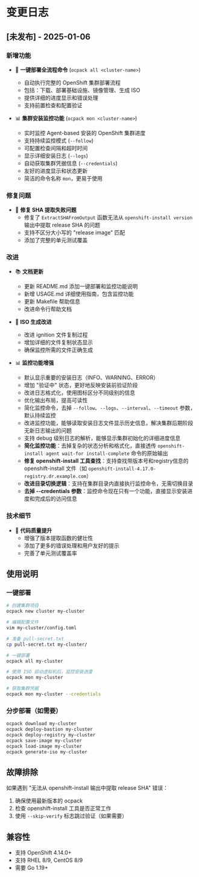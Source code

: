 # 变更日志

## [未发布] - 2025-01-06

### 新增功能
- 🚀 **一键部署全流程命令** (`ocpack all <cluster-name>`)
  - 自动执行完整的 OpenShift 集群部署流程
  - 包括：下载、部署基础设施、镜像管理、生成 ISO
  - 提供详细的进度显示和错误处理
  - 支持前置检查和配置验证

- 📊 **集群安装监控功能** (`ocpack mon <cluster-name>`)
  - 实时监控 Agent-based 安装的 OpenShift 集群进度
  - 支持持续监控模式 (`--follow`)
  - 可配置检查间隔和超时时间
  - 显示详细安装日志 (`--logs`)
  - 自动获取集群凭据信息 (`--credentials`)
  - 友好的进度显示和状态更新
  - 简洁的命令名称 `mon`，更易于使用

### 修复问题
- 🐛 **修复 SHA 提取失败问题**
  - 修复了 `ExtractSHAFromOutput` 函数无法从 `openshift-install version` 输出中提取 release SHA 的问题
  - 支持不区分大小写的 "release image" 匹配
  - 添加了完整的单元测试覆盖

### 改进
- 📚 **文档更新**
  - 更新 README.md 添加一键部署和监控功能说明
  - 新增 USAGE.md 详细使用指南，包含监控功能
  - 更新 Makefile 帮助信息
  - 改进命令行帮助文档

- 🔧 **ISO 生成改进**
  - 改进 ignition 文件复制过程
  - 增加详细的文件复制状态显示
  - 确保监控所需的文件正确生成

- 📊 **监控功能增强**
  - 默认显示重要的安装日志（INFO、WARNING、ERROR）
  - 增加 "验证中" 状态，更好地反映安装前验证阶段
  - 改进日志格式化，使用图标区分不同级别的信息
  - 优化输出布局，提高可读性
  - 简化监控命令，去掉 `--follow`、`--logs`、`--interval`、`--timeout` 参数，默认持续监控
  - 改进监控功能，能够读取安装日志文件显示历史信息，解决集群后期阶段无新日志输出的问题
  - 支持 debug 级别日志的解析，能够显示集群初始化的详细进度信息
  - **简化监控功能**：去掉复杂的状态分析和格式化，直接透传 `openshift-install agent wait-for install-complete` 命令的原始输出
  - **修复 openshift-install 工具查找**：支持查找带版本号和registry信息的 openshift-install 文件（如 `openshift-install-4.17.0-registry.dr.example.com`）
  - **改进目录切换逻辑**：支持在集群目录内直接执行监控命令，无需切换目录
  - **去掉 --credentials 参数**：监控命令现在只有一个功能，直接显示安装进度和完成后的访问信息

### 技术细节
- 🔧 **代码质量提升**
  - 增强了版本提取函数的健壮性
  - 添加了更多的错误处理和用户友好的提示
  - 完善了单元测试覆盖率

## 使用说明

### 一键部署
```bash
# 创建集群项目
ocpack new cluster my-cluster

# 编辑配置文件
vim my-cluster/config.toml

# 准备 pull-secret.txt
cp pull-secret.txt my-cluster/

# 一键部署
ocpack all my-cluster

# 使用 ISO 启动虚拟机后，监控安装进度
ocpack mon my-cluster

# 获取集群凭据
ocpack mon my-cluster --credentials
```

### 分步部署（如需要）
```bash
ocpack download my-cluster
ocpack deploy-bastion my-cluster
ocpack deploy-registry my-cluster
ocpack save-image my-cluster
ocpack load-image my-cluster
ocpack generate-iso my-cluster
```

## 故障排除

如果遇到 "无法从 openshift-install 输出中提取 release SHA" 错误：
1. 确保使用最新版本的 ocpack
2. 检查 openshift-install 工具是否正常工作
3. 使用 `--skip-verify` 标志跳过验证（如果需要）

## 兼容性

- 支持 OpenShift 4.14.0+
- 支持 RHEL 8/9, CentOS 8/9
- 需要 Go 1.19+ 